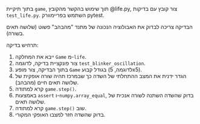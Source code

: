 בתוך תיקיית `game`, תוך שימוש בהקשר מהקובץ @life.py, צור קובץ עם בדיקות `test_life.py`. השתמש בפריימוורק pytest.

הבדיקה צריכה לבדוק את האבולוציה הנכונה של מתנד "מהבהב" פשוט (שלושה תאים בשורה).

תרחיש בדיקה:
1.  ייבא את המחלקה `Game` מ-`life`.
2.  צור פונקציית בדיקה, לדוגמה `test_blinker_oscillation`.
3.  בתוך הבדיקה, צור מופע `Game` בגודל קבוע (לדוגמה, 5x5).
4.  הגדר ידנית את המצב ההתחלתי של השדה כך שבמרכז תהיה שורה אופקית של שלושה תאים חיים (מהבהב).
5.  קרא למתודה `game.step()`.
6.  באמצעות `assert` ו-`numpy.array_equal`, בדוק שהשדה השתנה לשורה אנכית של שלושה תאים.
7.  קרא למתודה `game.step()` שוב.
8.  בדוק שהשדה חזר למצבו האופקי המקורי.